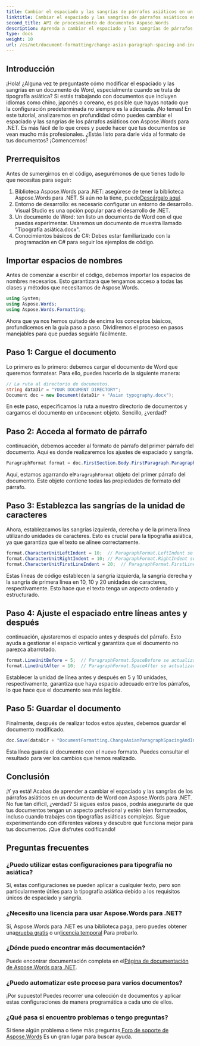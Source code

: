 ```yaml
---
title: Cambiar el espaciado y las sangrías de párrafos asiáticos en un documento de Word
linktitle: Cambiar el espaciado y las sangrías de párrafos asiáticos en un documento de Word
second_title: API de procesamiento de documentos Aspose.Words
description: Aprenda a cambiar el espaciado y las sangrías de párrafos asiáticos en documentos de Word usando Aspose.Words para .NET con esta guía completa paso a paso.
type: docs
weight: 10
url: /es/net/document-formatting/change-asian-paragraph-spacing-and-indents/
---
```

## Introducción

¡Hola! ¿Alguna vez te preguntaste cómo modificar el espaciado y las sangrías en un documento de Word, especialmente cuando se trata de tipografía asiática? Si estás trabajando con documentos que incluyen idiomas como chino, japonés o coreano, es posible que hayas notado que la configuración predeterminada no siempre es la adecuada. ¡No temas! En este tutorial, analizaremos en profundidad cómo puedes cambiar el espaciado y las sangrías de los párrafos asiáticos con Aspose.Words para .NET. Es más fácil de lo que crees y puede hacer que tus documentos se vean mucho más profesionales. ¿Estás listo para darle vida al formato de tus documentos? ¡Comencemos!

## Prerrequisitos

Antes de sumergirnos en el código, asegurémonos de que tienes todo lo que necesitas para seguir:

1.  Biblioteca Aspose.Words para .NET: asegúrese de tener la biblioteca Aspose.Words para .NET. Si aún no la tiene, puede[Descárgalo aquí](https://releases.aspose.com/words/net/).
2. Entorno de desarrollo: es necesario configurar un entorno de desarrollo. Visual Studio es una opción popular para el desarrollo de .NET.
3. Un documento de Word: ten listo un documento de Word con el que puedas experimentar. Usaremos un documento de muestra llamado "Tipografía asiática.docx".
4. Conocimientos básicos de C#: Debes estar familiarizado con la programación en C# para seguir los ejemplos de código.

## Importar espacios de nombres

Antes de comenzar a escribir el código, debemos importar los espacios de nombres necesarios. Esto garantizará que tengamos acceso a todas las clases y métodos que necesitamos de Aspose.Words.

```csharp
using System;
using Aspose.Words;
using Aspose.Words.Formatting;
```

Ahora que ya nos hemos quitado de encima los conceptos básicos, profundicemos en la guía paso a paso. Dividiremos el proceso en pasos manejables para que puedas seguirlo fácilmente.

## Paso 1: Cargue el documento

Lo primero es lo primero: debemos cargar el documento de Word que queremos formatear. Para ello, puedes hacerlo de la siguiente manera:

```csharp
// La ruta al directorio de documentos.
string dataDir = "YOUR DOCUMENT DIRECTORY";
Document doc = new Document(dataDir + "Asian typography.docx");
```

 En este paso, especificamos la ruta a nuestro directorio de documentos y cargamos el documento en un`Document` objeto. Sencillo, ¿verdad?

## Paso 2: Acceda al formato de párrafo

continuación, debemos acceder al formato de párrafo del primer párrafo del documento. Aquí es donde realizaremos los ajustes de espaciado y sangría.

```csharp
ParagraphFormat format = doc.FirstSection.Body.FirstParagraph.ParagraphFormat;
```

 Aquí, estamos agarrando el`ParagraphFormat` objeto del primer párrafo del documento. Este objeto contiene todas las propiedades de formato del párrafo.

## Paso 3: Establezca las sangrías de la unidad de caracteres

Ahora, establezcamos las sangrías izquierda, derecha y de la primera línea utilizando unidades de caracteres. Esto es crucial para la tipografía asiática, ya que garantiza que el texto se alinee correctamente.

```csharp
format.CharacterUnitLeftIndent = 10;  // ParagraphFormat.LeftIndent se actualizará
format.CharacterUnitRightIndent = 10; // ParagraphFormat.RightIndent se actualizará
format.CharacterUnitFirstLineIndent = 20;  // ParagraphFormat.FirstLineIndent se actualizará
```

Estas líneas de código establecen la sangría izquierda, la sangría derecha y la sangría de primera línea en 10, 10 y 20 unidades de caracteres, respectivamente. Esto hace que el texto tenga un aspecto ordenado y estructurado.

## Paso 4: Ajuste el espaciado entre líneas antes y después

continuación, ajustaremos el espacio antes y después del párrafo. Esto ayuda a gestionar el espacio vertical y garantiza que el documento no parezca abarrotado.

```csharp
format.LineUnitBefore = 5;  // ParagraphFormat.SpaceBefore se actualizará
format.LineUnitAfter = 10;  // ParagraphFormat.SpaceAfter se actualizará
```

Establecer la unidad de línea antes y después en 5 y 10 unidades, respectivamente, garantiza que haya espacio adecuado entre los párrafos, lo que hace que el documento sea más legible.

## Paso 5: Guardar el documento

Finalmente, después de realizar todos estos ajustes, debemos guardar el documento modificado.

```csharp
doc.Save(dataDir + "DocumentFormatting.ChangeAsianParagraphSpacingAndIndents.doc");
```

Esta línea guarda el documento con el nuevo formato. Puedes consultar el resultado para ver los cambios que hemos realizado.

## Conclusión

¡Y ya está! Acabas de aprender a cambiar el espaciado y las sangrías de los párrafos asiáticos en un documento de Word con Aspose.Words para .NET. No fue tan difícil, ¿verdad? Si sigues estos pasos, podrás asegurarte de que tus documentos tengan un aspecto profesional y estén bien formateados, incluso cuando trabajes con tipografías asiáticas complejas. Sigue experimentando con diferentes valores y descubre qué funciona mejor para tus documentos. ¡Que disfrutes codificando!

## Preguntas frecuentes

### ¿Puedo utilizar estas configuraciones para tipografía no asiática?
Sí, estas configuraciones se pueden aplicar a cualquier texto, pero son particularmente útiles para la tipografía asiática debido a los requisitos únicos de espaciado y sangría.

### ¿Necesito una licencia para usar Aspose.Words para .NET?
 Sí, Aspose.Words para .NET es una biblioteca paga, pero puedes obtener una[prueba gratis](https://releases.aspose.com/) o un[licencia temporal](https://purchase.aspose.com/temporary-license/) Para probarlo.

### ¿Dónde puedo encontrar más documentación?
 Puede encontrar documentación completa en el[Página de documentación de Aspose.Words para .NET](https://reference.aspose.com/words/net/).

### ¿Puedo automatizar este proceso para varios documentos?
¡Por supuesto! Puedes recorrer una colección de documentos y aplicar estas configuraciones de manera programática a cada uno de ellos.

### ¿Qué pasa si encuentro problemas o tengo preguntas?
 Si tiene algún problema o tiene más preguntas,[Foro de soporte de Aspose.Words](https://forum.aspose.com/c/words/8) Es un gran lugar para buscar ayuda.
